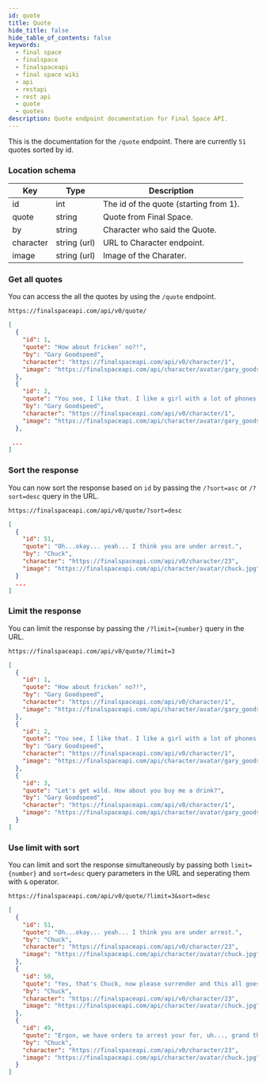 ```yaml
---
id: quote
title: Quote
hide_title: false
hide_table_of_contents: false
keywords:
  - final space
  - finalspace
  - finalspaceapi
  - final space wiki
  - api
  - restapi
  - rest api
  - quote
  - quotes
description: Quote endpoint documentation for Final Space API.
---
```


This is the documentation for the `/quote` endpoint. There are currently `51` quotes sorted by id.

### Location schema

| Key       | Type         | Description                            |
| --------- | ------------ | -------------------------------------- |
| id        | int          | The id of the quote (starting from 1). |
| quote     | string       | Quote from Final Space.                |
| by        | string       | Character who said the Quote.          |
| character | string (url) | URL to Character endpoint.             |
| image     | string (url) | Image of the Charater.                 |

### Get all quotes

You can access the all the quotes by using the `/quote` endpoint.

```
https://finalspaceapi.com/api/v0/quote/
```

```json
[
  {
    "id": 1,
    "quote": "How about fricken’ no?!",
    "by": "Gary Goodspeed",
    "character": "https://finalspaceapi.com/api/v0/character/1",
    "image": "https://finalspaceapi.com/api/character/avatar/gary_goodspeed.jpg"
  },
  {
    "id": 2,
    "quote": "You see, I like that. I like a girl with a lot of phones.",
    "by": "Gary Goodspeed",
    "character": "https://finalspaceapi.com/api/v0/character/1",
    "image": "https://finalspaceapi.com/api/character/avatar/gary_goodspeed.jpg"
  },

 ...
]
```

### Sort the response

You can now sort the response based on `id` by passing the `/?sort=asc` or `/?sort=desc` query in the URL.

```
https://finalspaceapi.com/api/v0/quote/?sort=desc
```

```json
[
  {
    "id": 51,
    "quote": "Oh...okay... yeah... I think you are under arrest.",
    "by": "Chuck",
    "character": "https://finalspaceapi.com/api/v0/character/23",
    "image": "https://finalspaceapi.com/api/character/avatar/chuck.jpg"
  }
  ...
]
```

### Limit the response

You can limit the response by passing the `/?limit={number}` query in the URL.

```
https://finalspaceapi.com/api/v0/quote/?limit=3
```

```json
[
  {
    "id": 1,
    "quote": "How about fricken’ no?!",
    "by": "Gary Goodspeed",
    "character": "https://finalspaceapi.com/api/v0/character/1",
    "image": "https://finalspaceapi.com/api/character/avatar/gary_goodspeed.jpg"
  },
  {
    "id": 2,
    "quote": "You see, I like that. I like a girl with a lot of phones.",
    "by": "Gary Goodspeed",
    "character": "https://finalspaceapi.com/api/v0/character/1",
    "image": "https://finalspaceapi.com/api/character/avatar/gary_goodspeed.jpg"
  },
  {
    "id": 3,
    "quote": "Let's get wild. How about you buy me a drink?",
    "by": "Gary Goodspeed",
    "character": "https://finalspaceapi.com/api/v0/character/1",
    "image": "https://finalspaceapi.com/api/character/avatar/gary_goodspeed.jpg"
  }
]
```

### Use limit with sort

You can limit and sort the response simultaneously by passing both `limit={number}` and `sort=desc` query parameters in the URL and seperating them with `&` operator.

```
https://finalspaceapi.com/api/v0/quote/?limit=3&sort=desc
```

```json
[
  {
    "id": 51,
    "quote": "Oh...okay... yeah... I think you are under arrest.",
    "by": "Chuck",
    "character": "https://finalspaceapi.com/api/v0/character/23",
    "image": "https://finalspaceapi.com/api/character/avatar/chuck.jpg"
  },
  {
    "id": 50,
    "quote": "Yes, that's Chuck, now please surrender and this all goes away.",
    "by": "Chuck",
    "character": "https://finalspaceapi.com/api/v0/character/23",
    "image": "https://finalspaceapi.com/api/character/avatar/chuck.jpg"
  },
  {
    "id": 49,
    "quote": "Ergon, we have orders to arrest your for, uh..., grand theft.",
    "by": "Chuck",
    "character": "https://finalspaceapi.com/api/v0/character/23",
    "image": "https://finalspaceapi.com/api/character/avatar/chuck.jpg"
  }
]
```
